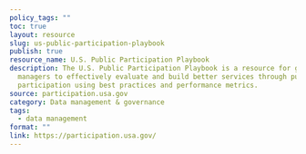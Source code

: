 ```yaml
---
policy_tags: ""
toc: true
layout: resource
slug: us-public-participation-playbook
publish: true
resource_name: U.S. Public Participation Playbook
description: The U.S. Public Participation Playbook is a resource for government
  managers to effectively evaluate and build better services through public
  participation using best practices and performance metrics.
source: participation.usa.gov
category: Data management & governance
tags:
  - data management
format: ""
link: https://participation.usa.gov/
---
```

